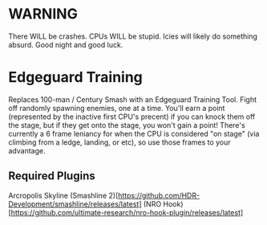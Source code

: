 # WARNING
There WILL be crashes. CPUs WILL be stupid. Icies will likely do something absurd. Good night and good luck.

# Edgeguard Training

Replaces 100-man / Century Smash with an Edgeguard Training Tool. Fight off randomly spawning enemies, one at a time. You'll earn a point (represented by the inactive first CPU's precent) if you can knock them off the stage, but if they get onto the stage, you won't gain a point!
There's currently a 6 frame leniancy for when the CPU is considered "on stage" (via climbing from a ledge, landing, or etc), so use those frames to your advantage.

## Required Plugins
Arcropolis
Skyline
(Smashline 2)[https://github.com/HDR-Development/smashline/releases/latest]
(NRO Hook)[https://github.com/ultimate-research/nro-hook-plugin/releases/latest]
